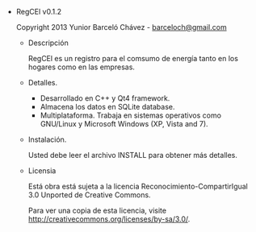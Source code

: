 - RegCEl v0.1.2

   Copyright 2013 Yunior Barceló Chávez - barceloch@gmail.com
   
   - Descripción

      RegCEl es un registro para el comsumo de energía tanto en los
      hogares como en las empresas.

   - Detalles.

      - Desarrollado en C++ y Qt4 framework.
      - Almacena los datos en SQLite database.
      - Multiplataforma. Trabaja en sistemas operativos como GNU/Linux
       y Microsoft Windows (XP, Vista and 7).

   - Instalación.

      Usted debe leer el archivo INSTALL para obtener más detalles.
   
   - Licensia

      Está obra está sujeta a la licencia
      Reconocimiento-CompartirIgual 3.0 Unported de Creative Commons.

      Para ver una copia de esta licencia,
      visite http://creativecommons.org/licenses/by-sa/3.0/.
